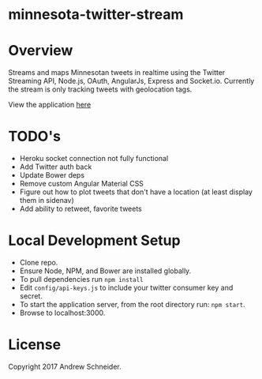 # minnesota-twitter-stream

Overview
========
Streams and maps Minnesotan tweets in realtime using the Twitter Streaming API, Node.js, OAuth, AngularJs, Express and Socket.io.
Currently the stream is only tracking tweets with geolocation tags.

View the application [here](http://minnesota-twitter-stream.herokuapp.com/)

TODO's
========
* Heroku socket connection not fully functional
* Add Twitter auth back
* Update Bower deps 
* Remove custom Angular Material CSS
* Figure out how to plot tweets that don't have a location (at least display them in sidenav)
* Add ability to retweet, favorite tweets

Local Development Setup
========
* Clone repo.
* Ensure Node, NPM, and Bower are installed globally.
* To pull dependencies run `npm install`
* Edit `config/api-keys.js` to include your twitter consumer key and secret.
* To start the application server, from the root directory run: `npm start`.
* Browse to localhost:3000.

License
========
Copyright 2017 Andrew Schneider.
 

